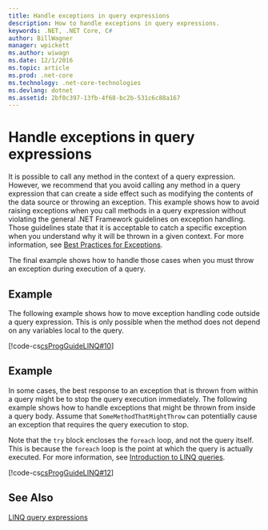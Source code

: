 ```yaml
---
title: Handle exceptions in query expressions
description: How to handle exceptions in query expressions.
keywords: .NET, .NET Core, C#
author: BillWagner
manager: wpickett
ms.author: wiwagn
ms.date: 12/1/2016
ms.topic: article
ms.prod: .net-core
ms.technology: .net-core-technologies
ms.devlang: dotnet
ms.assetid: 2bf0c397-13fb-4f68-bc2b-531c6c88a167
---
```

# Handle exceptions in query expressions

It is possible to call any method in the context of a query expression. However, we recommend that you avoid calling any method in a query expression that can create a side effect such as modifying the contents of the data source or throwing an exception. This example shows how to avoid raising exceptions when you call methods in a query expression without violating the general .NET Framework guidelines on exception handling. Those guidelines state that it is acceptable to catch a specific exception when you understand why it will be thrown in a given context. For more information, see [Best Practices for Exceptions](../../standard/exceptions/best-practices-for-exceptions.md).  
  
 The final example shows how to handle those cases when you must throw an exception during execution of a query.  
  
## Example  

 The following example shows how to move exception handling code outside a query expression. This is only possible when the method does not depend on any variables local to the query.  
  
 [!code-cs[csProgGuideLINQ#10](../../../samples/snippets/csharp/concepts/linq/how-to-handle-exceptions-in-query-expressions_1.cs)]  
  
## Example 

 In some cases, the best response to an exception that is thrown from within a query might be to stop the query execution immediately. The following example shows how to handle exceptions that might be thrown from inside a query body. Assume that `SomeMethodThatMightThrow` can potentially cause an exception that requires the query execution to stop.  
  
 Note that the `try` block encloses the `foreach` loop, and not the query itself. This is because the `foreach` loop is the point at which the query is actually executed. For more information, see [Introduction to LINQ queries](../programming-guide/concepts/linq/introduction-to-linq-queries.md).  
  
 [!code-cs[csProgGuideLINQ#12](../../../samples/snippets/csharp/concepts/linq/how-to-handle-exceptions-in-query-expressions_2.cs)]  
  

## See Also  
 [LINQ query expressions](index.md)
